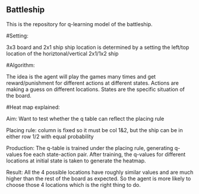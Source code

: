 ## Battleship

This is the repository for q-learning model of the battleship.

#Setting:

3x3 board and 2x1 ship
ship location is determined by a setting the left/top location of the horiztonal/vertical 2x1/1x2 ship

#Algorithm:

The idea is the agent will play the games many times and get reward/punishment for different actions at different states.
Actions are making a guess on different locations. States are the specific situation of the board. 

#Heat map explained:

Aim: Want to test whether the q table can reflect the placing rule

Placing rule: column is fixed so it must be col 1&2, but the ship can be in either row 1/2 with equal probability

Production: The q-table is trained under the placing rule, generating q-values foe each state-action pair. After training, the q-values for different locations at initial state is taken to generate the heatmap.

Result: All the 4 possible locations have roughly similar values and are much higher than the rest of the board as expected. So the agent is more likely to choose those 4 locations which is the right thing to do.
